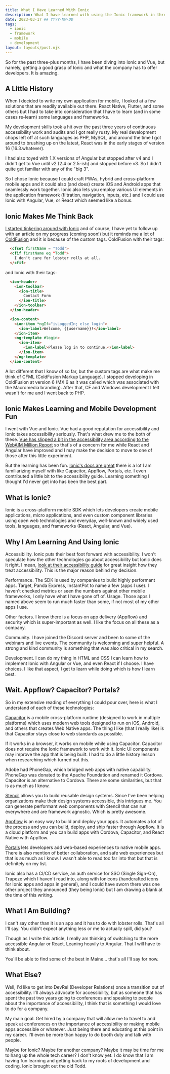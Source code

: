 ```yaml
---
title: What I Have Learned With Ionic
description: What I have learned with using the Ionic framework in three months.
date: 2023-03-17 ## YYYY-MM-DD
tags:
  - ionic
  - framework
  - mobile
  - development
layout: layouts/post.njk
---
```


So for the past three-plus months, I have been diving into Ionic and Vue, but namely, getting a good grasp of Ionic and what the company has to offer developers. It is amazing.

## A Little History

When I decided to write my own application for mobile, I looked at a few solutions that are readily available out there. React Native, Flutter, and some others but I had to take into consideration that I have to learn (and in some cases re-learn) some languages and frameworks.

My development skills took a hit over the past three years of continuous accessibility work and audits and I got really rusty. My real development chops left off at such languages as PHP, MySQL, and around the time I got around to brushing up on the latest, React was in the early stages of version 16 (16.3.whatever).

I had also toyed with 1.X versions of Angular but stopped after v4 and I didn't get to Vue until v2 (2.4 or 2.5-ish) and stopped before v3. So I didn't quite get familiar with any of the "big 3".

So I chose Ionic because I could craft PWAs, hybrid and cross-platform mobile apps and it could also (and does) create iOS and Android apps that seamlessly work together. Ionic also lets you employ various UI elements in the application framework (filtration, navigation, inputs, etc.) and I could use Ionic with Angular, Vue, or React which seemed like a bonus.

## Ionic Makes Me Think Back

[I started tinkering around with Ionic](https://toddl.dev/posts/ionic-and-vue-part-one/) and of course, I have yet to follow up with an article on my progress (coming soon!) but it reminds me a lot of [ColdFusion](https://coldfusion.adobe.com/) and it is because of the custom tags. ColdFusion with their tags:

```html
  <cfset firstName = "Todd">
  <cfif firstName eq "Todd">
    I don't care for lobster rolls at all.
  </cfif>
```

and Ionic with their tags:

```html
  <ion-header>
    <ion-toolbar>
      <ion-title>
        Contact Form
      </ion-title>
    </ion-toolbar>
  </ion-header>

  <ion-content>
    <ion-item *ngIf="isLoggedIn; else login">
      <ion-label>Welcome, {{username}}!</ion-label>
    </ion-item>
    <ng-template #login>
      <ion-item>
        <ion-label>Please log in to continue.</ion-label>
      </ion-item>
    </ng-template>
  </ion-content>
```

A lot different that I know of so far, but the custom tags are what make me think of CFML (ColdFusion Markup Language). I stopped developing in ColdFusion at version 6 (MX 6 as it was called which was associated with the Macromedia branding). After that, CF and Windows development I felt wasn't for me and I went back to PHP.

## Ionic Makes Learning and Mobile Development Fun

I went with Vue and Ionic. Vue had a good reputation for accessibility and Ionic takes accessibility seriously. That's what drew me to the both of these. [Vue has slipped a bit in the accessibility area according to the WebAIM Million Report](https://webaim.org/projects/million/#frameworks) so that's of a concern for me while React and Angular have improved and I may make the decision to move to one of those after this little experiment.

But the learning has been fun. [Ionic's docs are great](https://ionic.io/docs) there is a lot I am familiarizing myself with like Capacitor, Appflow, Portals, etc. I even contributed a little bit to the accessibility guide. Learning something I thought I'd never get into has been the best part.

## What is Ionic&quest;

Ionic is a cross-platform mobile SDK which lets developers create mobile applications, micro applications, and even custom component libraries using open web technologies and everyday, well-known and widely used tools, languages, and frameworks (React, Angular, and Vue).

## Why I Am Learning And Using Ionic

Accessibility. Ionic puts their best foot forward with accessibility. I won't speculate how the other technologies go about accessibility but Ionic does it right. I mean, [look at their accessibility guide](https://ionic.io/docs/accessibility) for great insight how they treat accessibility. This is the major reason behind my decision.

Performance. The SDK is used by companies to build highly performant apps. Target, Panda Express, InstantPot to name a few (apps I use). I haven't checked metrics or seen the numbers against other mobile frameworks, I only have what I have gone off of. Usage. Those apps I named above seem to run much faster than some, if not most of my other apps I use.

Other factors. I know there is a focus on app delivery (Appflow) and security which is super-important as well. I like the focus on all these as a company.

Community. I have joined the Discord server and been to some of the webinars and live events. The community is welcoming and super helpful. A strong and kind community is something that was also critical in my search.

Development. I can do my thing in HTML and CSS I can learn how to implement Ionic with Angular or Vue, and even React if I choose. I have choices. I like that aspect, I get to learn while doing which is how I learn best.

## Wait. Appflow&quest; Capacitor&quest; Portals&quest;

So in my extensive reading of everything I could pour over, here is what I understand of each of these technologies:

[Capacitor](https://capacitorjs.com) is a mobile cross-platform runtime (designed to work in multiple platforms) which uses modern web tools designed to run on iOS, Android, and others that creates Web Native apps. The thing I like (that I really like) is that Capacitor stays close to web standards as possible.

If it works in a browser, it works on mobile while using Capacitor. Capacitor does not require the Ionic framework to work with it. Ionic UI components may improve the app that is being built. I had to do a little history lesson when researching which turned out this.

Adobe had PhoneGap, which bridged web apps with native capability. PhoneGap was donated to the Apache Foundation and renamed it Cordova. Capacitor is an alternative to Cordova. There are some similarities, but that is as much as I know.

[Stencil](https://stenciljs.com/) allows you to build reusable design systems. Since I've been helping organizations make their design systems accessible, this intrigues me. You can generate performant web components with Stencil that can run everywhere and are framework agnostic. Which is pretty awesome.

[Appflow](https://ionic.io/appflow) is an easy way to build and deploy your apps. It automates a lot of the process and you can build, deploy, and ship faster through Appflow. It is a cloud platform and you can build apps with Cordova, Capacitor, and React Native with Appflow.

[Portals](https://ionic.io/portals) lets developers add web-based experiences to native mobile apps. There is also mention of better collaboration, and safe web experiences but that is as much as I know. I wasn't able to read too far into that but that is definitely on my list.

Ionic also has a CI/CD service, an auth service for SSO (Single Sign-On), Trapeze which I haven't read into, along with Ionicons (handcrafted icons for Ionic apps and apps in general), and I could have sworn there was one other project they announced (they being Ionic) but I am drawing a blank at the time of this writing.

## What I Am Building&quest;

I can't say other than it is an app and it has to do with lobster rolls. That's all I'll say. You didn't expect anything less or me to actually spill, did you&quest;

Though as I write this article, I really am thinking of switching to the more accessible Angular or React. Leaning heavily to Angular. That I will have to think about.

You'll be able to find some of the best in Maine... that's all I'll say for now.

## What Else&quest;

Well, I'd like to get into DevRel (Developer Relations) once a transition out of accessibility. I'll always advocate for accessibility, but as someone that has spent the past two years going to conferences and speaking to people about the importance of accessibility, I think that is something I would love to do for a company.

My main goal. Get hired by a company that will allow me to travel to and speak at conferences on the importance of accessibility or making mobile apps accessible or whatever. Just being there and educating at this point in my career. I'll even be more than happy to do booth duty and talk with people.

Maybe for Ionic&quest; Maybe for another company&quest; Maybe it may be time for me to hang up the whole tech career&quest; I don't know yet. I do know that I am having fun learning and getting back to my roots of development and coding. Ionic brought out the old Todd.
